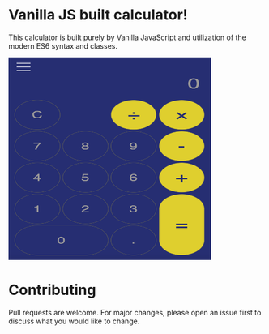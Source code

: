 # Vanilla JS built calculator!

This calculator is built purely by Vanilla JavaScript and utilization of the modern ES6 syntax and classes.

<img src="https://github.com/Ybrayym-Abamov/calculator/blob/master/resources/calculator.png" width="400" height="400"/>

# Contributing

Pull requests are welcome. For major changes, please open an issue first to discuss what you would like to change.
